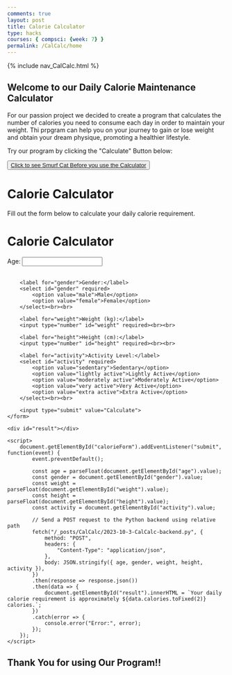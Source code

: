 ```yaml
---
comments: true
layout: post
title: Calorie Calculator
type: hacks
courses: { compsci: {week: 7} }
permalink: /CalCalc/home
---
```


{% include nav_CalCalc.html %}

## Welcome to our Daily Calorie Maintenance Calculator

For our passion project we decided to create a program that calculates the number of calories you need to consume each day in order to maintain your weight. Thi prpgram can help you on your journey to gain or lose weight and obtain your dream physique, promoting a healthier lifestyle. 

<p>Try our program by clicking the "Calculate" Button below:</p>
<button><a href="https://www.google.com/search?sca_esv=569384727&q=smurf+cat+meme&tbm=vid&source=lnms&sa=X&ved=2ahUKEwidooPHqM-BAxXKMUQIHRsGCGEQ0pQJegQICRAB&biw=1440&bih=702&dpr=2&safe=active&ssui=on#fpstate=ive&vld=cid:b4627ef3,vid:Gmc00FKuH70,st:0">Click to see Smurf Cat Before you use the Calculator</a></button>

# Calorie Calculator

Fill out the form below to calculate your daily calorie requirement.

<html lang="en">
<head>
    <meta charset="UTF-8">
    <meta name="viewport" content="width=device-width, initial-scale=1.0">
    <title>Calorie Calculator</title>
</head>
<body>
    <h1>Calorie Calculator</h1>
    <form id="calorieForm">
        <label for="age">Age:</label>
        <input type="number" id="age" required><br><br>
        
        <label for="gender">Gender:</label>
        <select id="gender" required>
            <option value="male">Male</option>
            <option value="female">Female</option>
        </select><br><br>
        
        <label for="weight">Weight (kg):</label>
        <input type="number" id="weight" required><br><br>
        
        <label for="height">Height (cm):</label>
        <input type="number" id="height" required><br><br>
        
        <label for="activity">Activity Level:</label>
        <select id="activity" required>
            <option value="sedentary">Sedentary</option>
            <option value="lightly active">Lightly Active</option>
            <option value="moderately active">Moderately Active</option>
            <option value="very active">Very Active</option>
            <option value="extra active">Extra Active</option>
        </select><br><br>
        
        <input type="submit" value="Calculate">
    </form>

    <div id="result"></div>

    <script>
        document.getElementById("calorieForm").addEventListener("submit", function(event) {
            event.preventDefault();

            const age = parseFloat(document.getElementById("age").value);
            const gender = document.getElementById("gender").value;
            const weight = parseFloat(document.getElementById("weight").value);
            const height = parseFloat(document.getElementById("height").value);
            const activity = document.getElementById("activity").value;

            // Send a POST request to the Python backend using relative path
            fetch("/_posts/CalCalc/2023-10-3-CalCalc-backend.py", {
                method: "POST",
                headers: {
                    "Content-Type": "application/json",
                },
                body: JSON.stringify({ age, gender, weight, height, activity }),
            })
            .then(response => response.json())
            .then(data => {
                document.getElementById("result").innerHTML = `Your daily calorie requirement is approximately ${data.calories.toFixed(2)} calories.`;
            })
            .catch(error => {
                console.error("Error:", error);
            });
        });
    </script>
</body>
</html>



## Thank You for using Our Program!!
